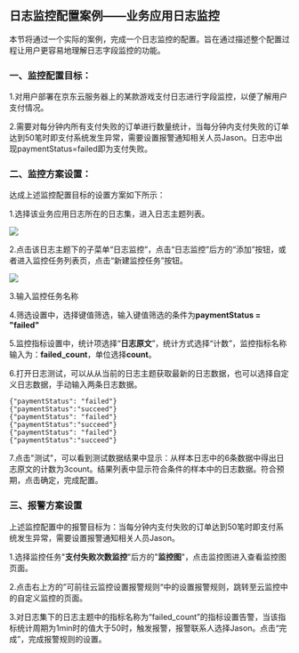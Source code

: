 ## 日志监控配置案例——业务应用日志监控

本节将通过一个实际的案例，完成一个日志监控的配置。旨在通过描述整个配置过程让用户更容易地理解日志字段监控的功能。

### 一、监控配置目标：

1.对用户部署在京东云服务器上的某款游戏支付日志进行字段监控，以便了解用户支付情况。

2.需要对每分钟内所有支付失败的订单进行数量统计，当每分钟内支付失败的订单达到50笔时即支付系统发生异常，需要设置报警通知相关人员Jason。日志中出现paymentStatus=failed即为支付失败。

### 二、监控方案设置：

达成上述监控配置目标的设置方案如下所示：

1.选择该业务应用日志所在的日志集，进入日志主题列表。

![](https://raw.githubusercontent.com/jdcloudcom/cn/zhangwenjie-only/image/LogService/bestpractice/bestmonitor01.jpg)

2.点击该日志主题下的子菜单“日志监控”，点击“日志监控”后方的“添加”按钮，或者进入监控任务列表页，点击“新建监控任务”按钮。

![](https://raw.githubusercontent.com/jdcloudcom/cn/zhangwenjie-only/image/LogService/bestpractice/bestmonitor02.jpg)

3.输入监控任务名称

4.筛选设置中，选择键值筛选，输入键值筛选的条件为**paymentStatus = "failed"**

5.监控指标设置中，统计项选择“**日志原文**”，统计方式选择“计数”，监控指标名称输入为：**failed_count**，单位选择**count**。

6.打开日志测试，可以从从当前的日志主题获取最新的日志数据，也可以选择自定义日志数据，手动输入两条日志数据。

```
{"paymentStatus": "failed"}
{"paymentStatus":"succeed"}
{"paymentStatus": "failed"}
{"paymentStatus":"succeed"}
{"paymentStatus": "failed"}
{"paymentStatus":"succeed"}
```
7.点击"测试"，可以看到测试数据结果中显示：从样本日志中的6条数据中得出日志原文的计数为3count。结果列表中显示符合条件的样本中的日志数据。符合预期，点击确定，完成配置。

### 三、报警方案设置

上述监控配置中的报警目标为：当每分钟内支付失败的订单达到50笔时即支付系统发生异常，需要设置报警通知相关人员Jason。

1.选择监控任务"**支付失败次数监控**"后方的"**监控图**"，点击监控图进入查看监控图页面。

2.点击右上方的”可前往云监控设置报警规则“中的设置报警规则，跳转至云监控中的自定义监控的页面。

3.对日志集下的日志主题中的指标名称为“failed_count”的指标设置告警，当该指标统计周期为1min时的值大于50时，触发报警，报警联系人选择Jason。点击“完成”，完成报警规则的设置。



